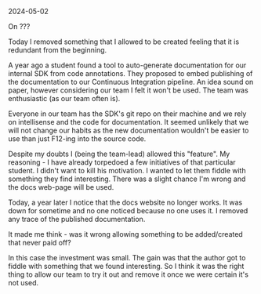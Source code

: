 2024-05-02

On ???

Today I removed something that I allowed to be created feeling that it is redundant from the beginning.

A year ago a student found a tool to auto-generate documentation for our internal SDK from code annotations. They proposed to embed publishing of the documentation to our Continuous Integration pipeline. An idea sound on paper, however considering our team I felt it won't be used. The team was enthusiastic (as our team often is).

Everyone in our team has the SDK's git repo on their machine and we rely on intellisense and the code for documentation. It seemed unlikely that we will not change our habits as the new documentation wouldn't be easier to use than just F12-ing into the source code.

Despite my doubts I (being the team-lead) allowed this "feature". My reasoning - I have already torpedoed a few initiatives of that particular student. I didn't want to kill his motivation. I wanted to let them fiddle with something they find interesting. There was a slight chance I'm wrong and the docs web-page will be used.

Today, a year later I notice that the docs website no longer works. It was down for sometime and no one noticed because no one uses it. I removed any trace of the published documentation.

It made me think - was it wrong allowing something to be added/created that never paid off?

In this case the investment was small. The gain was that the author got to fiddle with something that we found interesting. So I think it was the right thing to allow our team to try it out and remove it once we were certain it's not used.
